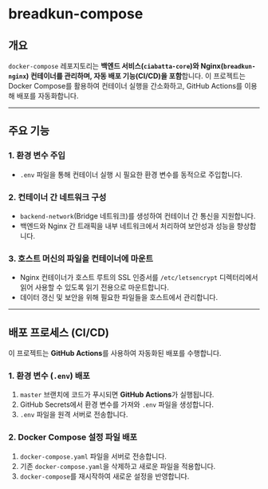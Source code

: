 # breadkun-compose

## 개요

`docker-compose` 레포지토리는 **백엔드 서비스(`ciabatta-core`)와 Nginx(`breadkun-nginx`) 컨테이너를 관리하며, 자동 배포 기능(CI/CD)을 포함**합니다.
이 프로젝트는 Docker Compose를 활용하여 컨테이너 실행을 간소화하고, GitHub Actions를 이용해 배포를 자동화합니다.

---

## 주요 기능

### 1. 환경 변수 주입

- `.env` 파일을 통해 컨테이너 실행 시 필요한 환경 변수를 동적으로 주입합니다.

### 2. 컨테이너 간 네트워크 구성

- `backend-network`(Bridge 네트워크)를 생성하여 컨테이너 간 통신을 지원합니다.
- 백엔드와 Nginx 간 트래픽을 내부 네트워크에서 처리하여 보안성과 성능을 향상합니다.

### 3. 호스트 머신의 파일을 컨테이너에 마운트

- Nginx 컨테이너가 호스트 루트의 SSL 인증서를 `/etc/letsencrypt` 디렉터리에서 읽어 사용할 수 있도록 읽기 전용으로 마운트합니다.
- 데이터 갱신 및 보안을 위해 필요한 파일들을 호스트에서 관리합니다.

---

## 배포 프로세스 (CI/CD)

이 프로젝트는 **GitHub Actions**를 사용하여 자동화된 배포를 수행합니다.

### 1. 환경 변수 (`.env`) 배포

1. `master` 브랜치에 코드가 푸시되면 **GitHub Actions**가 실행됩니다.
2. GitHub Secrets에서 환경 변수를 가져와 `.env` 파일을 생성합니다.
3. `.env` 파일을 원격 서버로 전송합니다.

### 2. Docker Compose 설정 파일 배포

1. `docker-compose.yaml` 파일을 서버로 전송합니다.
2. 기존 `docker-compose.yaml`을 삭제하고 새로운 파일을 적용합니다.
3. `docker-compose`를 재시작하여 새로운 설정을 반영합니다.